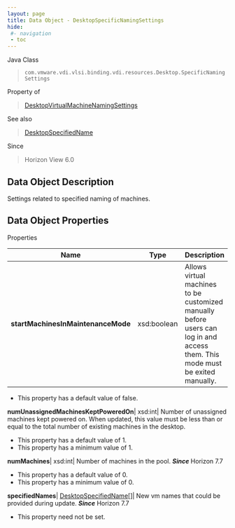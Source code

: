 ```yaml
---
layout: page
title: Data Object - DesktopSpecificNamingSettings
hide:
 #- navigation
 - toc
---
```






Java Class  
> `com.vmware.vdi.vlsi.binding.vdi.resources.Desktop.SpecificNamingSettings`

Property of  
> [DesktopVirtualMachineNamingSettings](vdi.resources.Desktop.VirtualMachineNamingSettings.md#field_detail)

See also  
> [DesktopSpecifiedName](vdi.resources.Desktop.SpecifiedName.md)

Since  
> Horizon View 6.0


## Data Object Description 

Settings related to specified naming of machines. 

## Data Object Properties

Properties

Name |  Type |  Description   
---|---|---  
**startMachinesInMaintenanceMode**|  xsd:boolean|  Allows virtual machines to be customized manually before users can log in and access them. This mode must be exited manually.   


  * This property has a default value of false.

  
**numUnassignedMachinesKeptPoweredOn**|  xsd:int|  Number of unassigned machines kept powered on. When updated, this value must be less than or equal to the total number of existing machines in the desktop.   


  * This property has a default value of 1.
  * This property has a minimum value of 1. 

  
**numMachines**|  xsd:int|  Number of machines in the pool.  **_Since_** Horizon 7.7  


  * This property has a default value of 0.
  * This property has a minimum value of 0. 

  
**specifiedNames**| [DesktopSpecifiedName[]](vdi.resources.Desktop.SpecifiedName.md)|  New vm names that could be provided during update.  **_Since_** Horizon 7.7  


 * This property need not be set.

  
  

  
